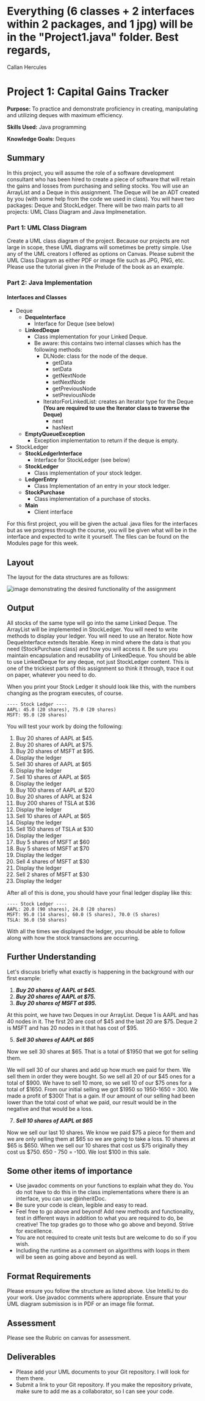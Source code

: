 # Everything (6 classes + 2 interfaces within 2 packages, and 1 jpg) will be in the "Project1.java" folder. Best regards, 
Callan Hercules



# Project 1: Capital Gains Tracker
**Purpose:** To practice and demonstrate proficiency in creating, manipulating and utilizing deques with maximum efficiency.

**Skills Used:** Java programming

**Knowledge Goals:** Deques

## Summary
In this project, you will assume the role of a software development consultant who has been hired to create a piece of software that will retain the gains and losses from purchasing and selling stocks. You will use an ArrayList and a Deque in this assignment. The Deque will be an ADT created by you (with some help from the code we used in class). You will have two packages: Deque and StockLedger. There will be two main parts to all projects: UML Class Diagram and Java Implmenetation.

### Part 1: UML Class Diagram
Create a UML class diagram of the project. Because our projects are not large in scope, these UML diagrams will sometimes be pretty simple. Use any of the UML creators I offered as options on Canvas. Please submit the UML Class Diagram as either PDF or image file such as JPG, PNG, etc. Please use the tutorial given in the Prelude of the book as an example.

### Part 2: Java Implementation

#### Interfaces and Classes
* Deque
    * **DequeInterface**
        * Interface for Deque (see below)
    * **LinkedDeque**
        * Class implementation for your Linked Deque.
        * Be aware: this contains two internal classes which has the following methods:
            * DLNode: class for the node of the deque.
                * getData
                * setData
                * getNextNode
                * setNextNode
                * getPreviousNode
                * setPreviousNode
            * IteratorForLinkedList: creates an Iterator type for the Deque **(You are required to use the Iterator class to traverse the Deque)**
                * next
                * hasNext
    * **EmptyQueueException**
        * Exception implementation to return if the deque is empty. 
* StockLedger
    * **StockLedgerInterface**
        * Interface for StockLedger (see below)
    * **StockLedger**
        * Class implementation of your stock ledger.
    * **LedgerEntry**
        * Class Implementation of an entry in your stock ledger.
    * **StockPurchase**
        * Class implementation of a purchase of stocks.
    * **Main**
        * Client interface

For this first project, you will be given the actual .java files for the interfaces but as we progress through the course, you will be given what will be in the interface and expected to write it yourself. The files can be found on the Modules page for this week. 

## Layout
The layout for the data structures are as follows:

![image demonstrating the desired functionality of the assignment](img/CapitalGainsLayout.jpg)

## Output
All stocks of the same type will go into the same Linked Deque. The ArrayList will be implemented in StockLedger. You will need to write methods to display your ledger. You will need to use an Iterator. Note how DequeInterface extends Iterable<T>. Keep in mind where the data is that you need (StockPurchase class) and how you will access it. Be sure you maintain encapsulation and reusability of LinkedDeque. You should be able to use LinkedDeque for any deque, not just StockLedger content. This is one of the trickiest parts of this assignment so think it through, trace it out on paper, whatever you need to do.

When you print your Stock Ledger it should look like this, with the numbers changing as the program executes, of course.

```
---- Stock Ledger ----
AAPL: 45.0 (20 shares), 75.0 (20 shares) 
MSFT: 95.0 (20 shares) 
```

You will test your work by doing the following:

1. Buy 20 shares of AAPL at $45.
2. Buy 20 shares of AAPL at $75.
3. Buy 20 shares of MSFT at $95.
4. Display the ledger
5. Sell 30 shares of AAPL at $65
6. Display the ledger
7. Sell 10 shares of AAPL at $65
8. Display the ledger
9. Buy 100 shares of AAPL at $20
10. Buy 20 shares of AAPL at $24
11. Buy 200 shares of TSLA at $36
12. Display the ledger
13. Sell 10 shares of AAPL at $65
14. Display the ledger
15. Sell 150 shares of TSLA at $30
16. Display the ledger
17. Buy 5 shares of MSFT at $60
18. Buy 5 shares of MSFT at $70
19. Display the ledger
20. Sell 4 shares of MSFT at $30
21. Display the ledger
22. Sell 2 shares of MSFT at $30
23. Display the ledger

After all of this is done, you should have your final ledger display like this:

```
---- Stock Ledger ----
AAPL: 20.0 (90 shares), 24.0 (20 shares) 
MSFT: 95.0 (14 shares), 60.0 (5 shares), 70.0 (5 shares) 
TSLA: 36.0 (50 shares) 
```
With all the times we displayed the ledger, you should be able to follow along with how the stock transactions are occurring.


## Further Understanding
Let's discuss briefly what exactly is happening in the background with our first example:

1. ***Buy 20 shares of AAPL at $45.***
2. ***Buy 20 shares of AAPL at $75.***
3. ***Buy 20 shares of MSFT at $95.***

At this point, we have two Deques in our ArrayList. Deque 1 is AAPL and has 40 nodes in it. The first 20 are cost of $45 and the last 20 are $75. Deque 2 is MSFT and has 20 nodes in it that has cost of $95.

5. ***Sell 30 shares of AAPL at $65***

Now we sell 30 shares at $65. That is a total of $1950 that we got for selling them.

We will sell 30 of our shares and add up how much we paid for them. We sell them in order they were bought. So we sell all 20 of our $45 ones for a total of $900. We have to sell 10 more, so we sell 10 of our $75 ones for a total of $1650. From our initial selling we got $1950 so 1950-1650 = 300. We made a profit of $300! That is a gain. If our amount of our selling had been lower than the total cost of what we paid, our result would be in the negative and that would be a loss.

7. ***Sell 10 shares of AAPL at $65***

Now we sell our last 10 shares. We know we paid $75 a piece for them and we are only selling them at $65 so we are going to take a loss. 10 shares at $65 is $650. When we sell our 10 shares that cost us $75 originally they cost us $750. 650 - 750 = -100. We lost $100 in this sale.

## Some other items of importance
* Use javadoc comments on your functions to explain what they do. You do not have to do this in the class implementations where there is an interface, you can use @inheritDoc.
* Be sure your code is clean, legible and easy to read.
* Feel free to go above and beyond! Add new methods and functionality, test in different ways in addition to what you are required to do, be creative! The top grades go to those who go above and beyond. Strive for excellence.
* You are not required to create unit tests but are welcome to do so if you wish.
* Including the runtime as a comment on algorithms with loops in them will be seen as going above and beyond as well.

## Format Requirements
Please ensure you follow the structure as listed above. Use IntelliJ to do your work. Use javadoc comments where appropriate.
Ensure that your UML diagram submission is in PDF or an image file format.

## Assessment
Please see the Rubric on canvas for assessment.

## Deliverables
* Please add your UML documents to your Git repository. I will look for them there.
* Submit a link to your Git repository. If you make the repository private, make sure to add me as a collaborator, so I can see your code.

